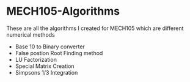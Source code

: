 # MECH105-Algorithms
These are all the algorithms I created for MECH105 which are different numerical methods

- Base 10 to Binary converter
- False postion Root Finding method
- LU Factorization
- Special Matrix Creation
- Simpsons 1/3 Integration
